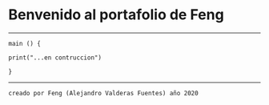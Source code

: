 
# Benvenido al portafolio de Feng 

* * *

```
main () {

print("...en contruccion")

}
```


* * *
```
creado por Feng (Alejandro Valderas Fuentes) año 2020
```
